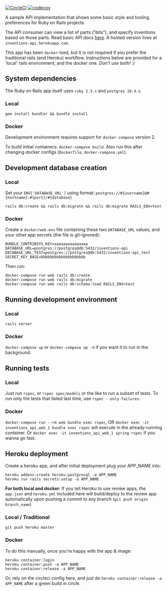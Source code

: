 [![CircleCI](https://circleci.com/gh/mikescar/inventions_api.svg?style=svg)](https://circleci.com/gh/mikescar/inventions_api)
[![codecov](https://codecov.io/gh/mikescar/inventions_api/branch/master/graph/badge.svg)](https://codecov.io/gh/mikescar/inventions_api)

A sample API implementation that shows some basic style and tooling preferences for Ruby on Rails projects.

The API consumer can view a list of parts ("bits"), and specify inventions
based on those parts. Read basic API docs [here](https://github.com/mikescar/inventions_api/wiki/How-to-Use). A hosted version lives at `inventions-api.herokuapp.com`.

This app has been `docker`-ized, but it is not required if you prefer the traditional rails (and Heroku) workflow.
Instructions below are provided for a 'local' rails environment, and the docker one. _Don't use both! :)_

## System dependencies
The Ruby on Rails app itself uses `ruby 2.5.x` and `postgres 10.4.x`.

### Local
`gem install bundler && bundle install`

### Docker
Development environment requires support for `docker-compose` version 2.

To build initial containers: `docker-compose build`. Also run this after changing docker configs
(`Dockerfile`, `docker-compose.yml`).


## Development database creation

### Local
Set your `ENV['DATABASE_URL']` using format: `postgres://#{username}@#{hostname}:#{port}/#{database}`

`rails db:create && rails db:migrate && rails db:migrate RAILS_ENV=test`

### Docker
Create a `docker/web.env` file containing these two `DATABASE_URL` values, and your other app secrets (the file is git-ignored):

```
BUNDLE_CONTRIBSYS_KEY=aaaaaaaaaaaaaaa
DATABASE_URL=postgres://postgres@db:5432/inventions-api
DATABASE_URL_TEST=postgres://postgres@db:5432/inventions-api_test
SECRET_KEY_BASE=bbbbbbbbbbbbbbbbbbbb
```

Then run:

```
docker-compose run web rails db:create
docker-compose run web rails db:migrate
docker-compose run web rails db:schema:load RAILS_ENV=test
```

## Running development environment

### Local
`rails server`

### Docker
`docker-compose up` or `docker-compose up -d` if you want it to run in the background.


## Running tests

### Local
Just run `rspec`, or `rspec spec/models` or the like to run a subset of tests. To run only the tests
that failed last time, use `rspec --only-failures`.

### Docker
`docker-compose run --rm web bundle exec rspec`, OR `docker exec -it inventions_api_web_1 bundle exec rspec` will execute in the already-running container. Or `docker exec -it inventions_api_web_1 spring rspec` if you wanna go fast.


## Heroku deployment
Create a heroku app, and after initial deployment plug your APP_NAME into:

```
heroku addons:create heroku-postgresql -a APP_NAME
heroku run rails secrets:setup -a APP_NAME
```

__For both local and docker:__ If you tell Heroku to use review apps, the `app.json` and `heroku.yml` included here will build/deploy to the review app automatically upon pushing a commit to any branch (`git push origin branch_name`)

### Local / Traditional
`git push heroku master`

### Docker
To do this manually, once you're happy with the app & image:
```
heroku container:login
heroku container:push -a APP_NAME
heroku container:release -a APP_NAME
```

Or, rely on the circleci config here, and just do `heroku container:release -a APP_NAME` after a green build in circle.
